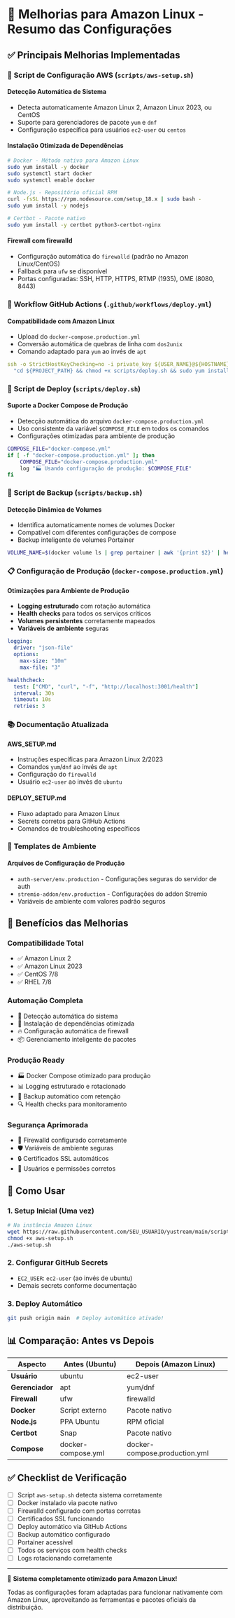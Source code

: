 # 🚀 Melhorias para Amazon Linux - Resumo das Configurações

## ✅ Principais Melhorias Implementadas

### 🔧 **Script de Configuração AWS (`scripts/aws-setup.sh`)**

#### **Detecção Automática de Sistema**
- Detecta automaticamente Amazon Linux 2, Amazon Linux 2023, ou CentOS
- Suporte para gerenciadores de pacote `yum` e `dnf`
- Configuração específica para usuários `ec2-user` ou `centos`

#### **Instalação Otimizada de Dependências**
```bash
# Docker - Método nativo para Amazon Linux
sudo yum install -y docker
sudo systemctl start docker
sudo systemctl enable docker

# Node.js - Repositório oficial RPM
curl -fsSL https://rpm.nodesource.com/setup_18.x | sudo bash -
sudo yum install -y nodejs

# Certbot - Pacote nativo
sudo yum install -y certbot python3-certbot-nginx
```

#### **Firewall com firewalld**
- Configuração automática do `firewalld` (padrão no Amazon Linux/CentOS)
- Fallback para `ufw` se disponível
- Portas configuradas: SSH, HTTP, HTTPS, RTMP (1935), OME (8080, 8443)

### 🐳 **Workflow GitHub Actions (`.github/workflows/deploy.yml`)**

#### **Compatibilidade com Amazon Linux**
- Upload do `docker-compose.production.yml`
- Conversão automática de quebras de linha com `dos2unix`
- Comando adaptado para `yum` ao invés de `apt`

```yaml
ssh -o StrictHostKeyChecking=no -i private_key ${USER_NAME}@${HOSTNAME} \
  "cd ${PROJECT_PATH} && chmod +x scripts/deploy.sh && sudo yum install -y dos2unix && dos2unix scripts/deploy.sh && ./scripts/deploy.sh"
```

### 🔄 **Script de Deploy (`scripts/deploy.sh`)**

#### **Suporte a Docker Compose de Produção**
- Detecção automática do arquivo `docker-compose.production.yml`
- Uso consistente da variável `$COMPOSE_FILE` em todos os comandos
- Configurações otimizadas para ambiente de produção

```bash
COMPOSE_FILE="docker-compose.yml"
if [ -f "docker-compose.production.yml" ]; then
    COMPOSE_FILE="docker-compose.production.yml"
    log "🏭 Usando configuração de produção: $COMPOSE_FILE"
fi
```

### 💾 **Script de Backup (`scripts/backup.sh`)**

#### **Detecção Dinâmica de Volumes**
- Identifica automaticamente nomes de volumes Docker
- Compatível com diferentes configurações de compose
- Backup inteligente de volumes Portainer

```bash
VOLUME_NAME=$(docker volume ls | grep portainer | awk '{print $2}' | head -1)
```

### 📋 **Configuração de Produção (`docker-compose.production.yml`)**

#### **Otimizações para Ambiente de Produção**
- **Logging estruturado** com rotação automática
- **Health checks** para todos os serviços críticos
- **Volumes persistentes** corretamente mapeados
- **Variáveis de ambiente** seguras

```yaml
logging:
  driver: "json-file"
  options:
    max-size: "10m"
    max-file: "3"

healthcheck:
  test: ["CMD", "curl", "-f", "http://localhost:3001/health"]
  interval: 30s
  timeout: 10s
  retries: 3
```

### 📚 **Documentação Atualizada**

#### **AWS_SETUP.md**
- Instruções específicas para Amazon Linux 2/2023
- Comandos `yum`/`dnf` ao invés de `apt`
- Configuração do `firewalld`
- Usuário `ec2-user` ao invés de `ubuntu`

#### **DEPLOY_SETUP.md**
- Fluxo adaptado para Amazon Linux
- Secrets corretos para GitHub Actions
- Comandos de troubleshooting específicos

### 🔐 **Templates de Ambiente**

#### **Arquivos de Configuração de Produção**
- `auth-server/env.production` - Configurações seguras do servidor de auth
- `stremio-addon/env.production` - Configurações do addon Stremio
- Variáveis de ambiente com valores padrão seguros

## 🎯 **Benefícios das Melhorias**

### **Compatibilidade Total**
- ✅ Amazon Linux 2
- ✅ Amazon Linux 2023
- ✅ CentOS 7/8
- ✅ RHEL 7/8

### **Automação Completa**
- 🤖 Detecção automática do sistema
- 🔧 Instalação de dependências otimizada
- 🔥 Configuração automática de firewall
- 📦 Gerenciamento inteligente de pacotes

### **Produção Ready**
- 🏭 Docker Compose otimizado para produção
- 📊 Logging estruturado e rotacionado
- 💾 Backup automático com retenção
- 🔍 Health checks para monitoramento

### **Segurança Aprimorada**
- 🔐 Firewalld configurado corretamente
- 🛡️ Variáveis de ambiente seguras
- 🔒 Certificados SSL automáticos
- 👤 Usuários e permissões corretos

## 🚀 **Como Usar**

### **1. Setup Inicial (Uma vez)**
```bash
# Na instância Amazon Linux
wget https://raw.githubusercontent.com/SEU_USUARIO/yustream/main/scripts/aws-setup.sh
chmod +x aws-setup.sh
./aws-setup.sh
```

### **2. Configurar GitHub Secrets**
- `EC2_USER`: `ec2-user` (ao invés de ubuntu)
- Demais secrets conforme documentação

### **3. Deploy Automático**
```bash
git push origin main  # Deploy automático ativado!
```

## 📊 **Comparação: Antes vs Depois**

| Aspecto | Antes (Ubuntu) | Depois (Amazon Linux) |
|---------|----------------|------------------------|
| **Usuário** | ubuntu | ec2-user |
| **Gerenciador** | apt | yum/dnf |
| **Firewall** | ufw | firewalld |
| **Docker** | Script externo | Pacote nativo |
| **Node.js** | PPA Ubuntu | RPM oficial |
| **Certbot** | Snap | Pacote nativo |
| **Compose** | docker-compose.yml | docker-compose.production.yml |

## ✅ **Checklist de Verificação**

- [ ] Script `aws-setup.sh` detecta sistema corretamente
- [ ] Docker instalado via pacote nativo
- [ ] Firewalld configurado com portas corretas
- [ ] Certificados SSL funcionando
- [ ] Deploy automático via GitHub Actions
- [ ] Backup automático configurado
- [ ] Portainer acessível
- [ ] Todos os serviços com health checks
- [ ] Logs rotacionando corretamente

---

🎉 **Sistema completamente otimizado para Amazon Linux!**

Todas as configurações foram adaptadas para funcionar nativamente com Amazon Linux, aproveitando as ferramentas e pacotes oficiais da distribuição.
